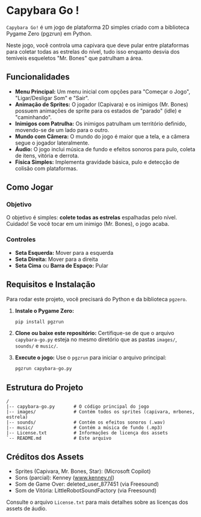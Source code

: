 # Capybara Go !

`Capybara Go!` é um jogo de plataforma 2D simples criado com a biblioteca Pygame Zero (pgzrun) em Python.

Neste jogo, você controla uma capivara que deve pular entre plataformas para coletar todas as estrelas do nível, tudo isso enquanto desvia dos temíveis esqueletos "Mr. Bones" que patrulham a área.

## Funcionalidades

  * **Menu Principal:** Um menu inicial com opções para "Começar o Jogo", "Ligar/Desligar Som" e "Sair".
  * **Animação de Sprites:** O jogador (Capivara) e os inimigos (Mr. Bones) possuem animações de sprite para os estados de "parado" (idle) e "caminhando".
  * **Inimigos com Patrulha:** Os inimigos patrulham um território definido, movendo-se de um lado para o outro.
  * **Mundo com Câmera:** O mundo do jogo é maior que a tela, e a câmera segue o jogador lateralmente.
  * **Áudio:** O jogo inclui música de fundo e efeitos sonoros para pulo, coleta de itens, vitória e derrota.
  * **Física Simples:** Implementa gravidade básica, pulo e detecção de colisão com plataformas.

## Como Jogar

### Objetivo

O objetivo é simples: **colete todas as estrelas** espalhadas pelo nível.
Cuidado\! Se você tocar em um inimigo (Mr. Bones), o jogo acaba.

### Controles

  * **Seta Esquerda:** Mover para a esquerda
  * **Seta Direita:** Mover para a direita
  * **Seta Cima** ou **Barra de Espaço:** Pular

## Requisitos e Instalação

Para rodar este projeto, você precisará do Python e da biblioteca `pgzero`.

1.  **Instale o Pygame Zero:**

    ```bash
    pip install pgzrun
    ```

2.  **Clone ou baixe este repositório:**
    Certifique-se de que o arquivo `capybara-go.py` esteja no mesmo diretório que as pastas `images/`, `sounds/` e `music/`.

3.  **Execute o jogo:**
    Use o `pgzrun` para iniciar o arquivo principal:

    ```bash
    pgzrun capybara-go.py
    ```

## Estrutura do Projeto

```
/
|-- capybara-go.py       # O código principal do jogo
|-- images/              # Contém todos os sprites (capivara, mrbones, estrela)
|-- sounds/              # Contém os efeitos sonoros (.wav)
|-- music/               # Contém a música de fundo (.mp3)
|-- License.txt          # Informações de licença dos assets
`-- README.md            # Este arquivo
```

## Créditos dos Assets

  * Sprites (Capivara, Mr. Bones, Star): (Microsoft Copilot)
  * Sons (parcial): Kenney (www.kenney.nl)
  * Som de Game Over: deleted\_user\_877451 (via Freesound)
  * Som de Vitória: LittleRobotSoundFactory (via Freesound)

Consulte o arquivo `License.txt` para mais detalhes sobre as licenças dos assets de áudio.
